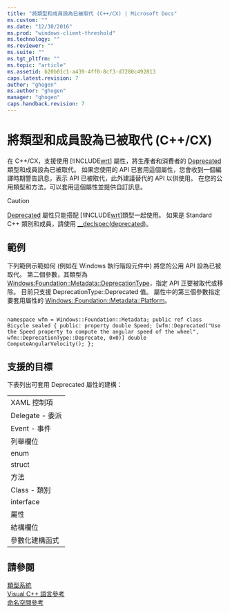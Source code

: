 ```yaml
---
title: "將類型和成員設為已被取代 (C++/CX) | Microsoft Docs"
ms.custom: ""
ms.date: "12/30/2016"
ms.prod: "windows-client-threshold"
ms.technology: ""
ms.reviewer: ""
ms.suite: ""
ms.tgt_pltfrm: ""
ms.topic: "article"
ms.assetid: b20b01c1-a439-4ff0-8cf3-d7280c492813
caps.latest.revision: 7
author: "ghogen"
ms.author: "ghogen"
manager: "ghogen"
caps.handback.revision: 7
---
```

# 將類型和成員設為已被取代 (C++/CX)
在 C\+\+\/CX，支援使用 [!INCLUDE[wrt](../cppcx/includes/wrt-md.md)] 屬性，將生產者和消費者的 [Deprecated](http://msdn.microsoft.com/zh-tw/8b02ad36-3b5f-4361-888b-e6a99040e57c)類型和成員設為已被取代。 如果您使用的 API 已套用這個屬性，您會收到一個編譯時期警告訊息，表示 API 已被取代，此外建議替代的 API 以供使用。 在您的公用類型和方法，可以套用這個屬性並提供自訂訊息。  
  
> [!CAUTION]
>  [Deprecated](http://msdn.microsoft.com/zh-tw/8b02ad36-3b5f-4361-888b-e6a99040e57c) 屬性只能搭配 [!INCLUDE[wrt](../cppcx/includes/wrt-md.md)]類型一起使用。 如果是 Standard C\+\+ 類別和成員，請使用 [\_\_declspec\(deprecated\)](http://msdn.microsoft.com/library/044swk7y.aspx)。  
  
## 範例  
 下列範例示範如何 \(例如在 Windows 執行階段元件中\) 將您的公用 API 設為已被取代。 第二個參數，其類型為 [Windows:Foundation::Metadata::DeprecationType](http://msdn.microsoft.com/zh-tw/ee01e63d-37d0-4273-accc-fca174f88bfa)，指定 API 正要被取代或移除。 目前只支援 DeprecationType::Deprecated 值。 屬性中的第三個參數指定要套用屬性的 [Windows::Foundation::Metadata::Platform](http://msdn.microsoft.com/zh-tw/1eae292d-1ab7-4d97-a58c-b0beffd51ef5)。  
  
```  
  
namespace wfm = Windows::Foundation::Metadata; public ref class Bicycle sealed { public: property double Speed; [wfm::Deprecated("Use the Speed property to compute the angular speed of the wheel", wfm::DeprecationType::Deprecate, 0x0)] double ComputeAngularVelocity(); };  
```  
  
## 支援的目標  
 下表列出可套用 Deprecated 屬性的建構：  
  
||  
|-|  
|XAML 控制項|  
|Delegate \- 委派|  
|Event \- 事件|  
|列舉欄位|  
|enum|  
|struct|  
|方法|  
|Class \- 類別|  
|interface|  
|屬性|  
|結構欄位|  
|參數化建構函式|  
  
## 請參閱  
 [類型系統](../cppcx/type-system-c-cx.md)   
 [Visual C\+\+ 語言參考](../cppcx/visual-c-language-reference-c-cx.md)   
 [命名空間參考](../cppcx/namespaces-reference-c-cx.md)